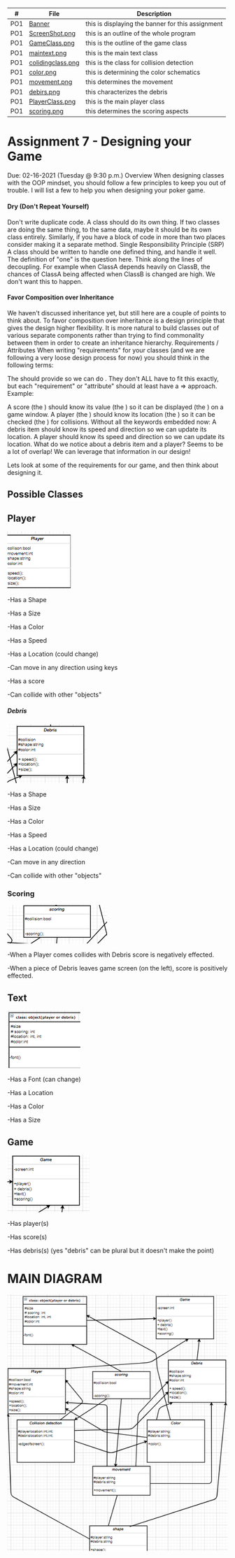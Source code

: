 |   #   | File                             | Description                                                    |
| :---: | -------------------------------- | -------------------------------------------------------------- |
|   PO1   | [Banner](Banner)| this is displaying the banner for this assignment                             |
|   PO1   | [ScreenShot.png](MainClasses.PNG.png)| this is an outline of the whole program                  |
|   PO1   | [GameClass.png](gameclass.png)| this is the outline of the game class                           |
|   PO1   | [maintext.png](maintext.png)| this is the main text class                                       |
|   PO1   | [colidingclass.png](colidingclass.png)| this is the class for collision detection               |
|   PO1   | [color.png](color.png)| this is determining the color schematics                                |
|   PO1   | [movement.png](movement.png)| this determines the movement                                      |
|   PO1   | [debirs.png](debris.png)| this characterizes the debris                                         |
|   PO1   | [PlayerClass.png](playerclass.png)| this is the main player class                               |
|   PO1   | [scoring.png](scoring.png)| this determines the scoring aspects                                 |







# Assignment 7 - Designing your Game
Due: 02-16-2021 (Tuesday @ 9:30 p.m.)
Overview
When designing classes with the OOP mindset, you should follow a few principles to keep you out of trouble. I will list a few to help you when designing your poker game.

#### Dry (Don't Repeat Yourself)
Don't write duplicate code.
A class should do its own thing. If two classes are doing the same thing, to the same data, maybe it should be its own class entirely.
Similarly, if you have a block of code in more than two places consider making it a separate method.
Single Responsibility Principle (SRP)
A class should be written to handle one defined thing, and handle it well.
The definition of "one" is the question here.
Think along the lines of decoupling. For example when ClassA depends heavily on ClassB, the chances of ClassA being affected when ClassB is changed are high. We don't want this to happen.
#### Favor Composition over Inheritance
We haven't discussed inheritance yet, but still here are a couple of points to think about.
To favor composition over inheritance is a design principle that gives the design higher flexibility.
It is more natural to build classes out of various separate components rather than trying to find commonality between them in order to create an inheritance hierarchy.
Requirements / Attributes
When writing "requirements" for your classes (and we are following a very loose design process for now) you should think in the following terms:

The <thing> should provide <something> so we can do <this>.
They don't ALL have to fit this exactly, but each "requirement" or "attribute" should at least have a <subject> => <verb> approach.
Example:

A score (the <thing>) should know its value (the <something>) so it can be displayed (the <this>) on a game window.
A player (the <thing>) should know its location (the <something>) so it can be checked (the <this>) for collisions.
Without all the keywords embedded now:
A debris item should know its speed and direction so we can update its location.
A player should know its speed and direction so we can update its location.
What do we notice about a debris item and a player? Seems to be a lot of overlap! We can leverage that information in our design!

Lets look at some of the requirements for our game, and then think about designing it.

## Possible Classes

## Player
![text if link is broke](playerclass.png)


-Has a Shape

-Has a Size

-Has a Color

-Has a Speed

-Has a Location (could change)

-Can move in any direction using keys

-Has a score

-Can collide with other "objects"


##### Debris
![text if link is broke](debris.png)


-Has a Shape

-Has a Size

-Has a Color

-Has a Speed

-Has a Location (could change)

-Can move in any direction

-Can collide with other "objects"


### Scoring

![text if link is broke](scoring.png)


-When a Player comes collides with Debris score is negatively effected.

-When a piece of Debris leaves game screen (on the left), score is positively effected.

## Text

![text if link is broke](maintext.png)


-Has a Font (can change)

-Has a Location

-Has a Color

-Has a Size

## Game

![text if link is broke](gameclass.png)


-Has player(s)

-Has score(s)

-Has debris(s) (yes "debris" can be plural but it doesn't make the point)


# MAIN DIAGRAM

![text if link is broke](MainClasses.PNG.png)
